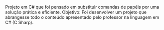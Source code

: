 Projeto em C# que foi pensado em substituir comandas de papéis por uma solução prática e eficiente.
Objetivo: Foi desenvolver um projeto que abrangesse todo o conteúdo apresentado pelo professor na linguagem em C# (C Sharp).
